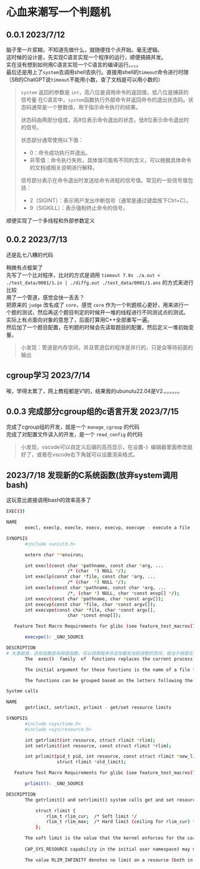 # 心血来潮写一个判题机

## 0.0.1  2023/7/12

脑子里一片浆糊，不知道先做什么，就随便找个点开始。毫无逻辑。\
这时候的设计是，先实现C语言实现一个程序的运行，顺便搞搞并发。\
实在没有想到如何用C语言实现一个C语言的编译运行。。。。 \
最后还是用上了`system`去调用shell去执行。直接用shell的`timeout`命令进行时限（SB的ChatGPT说`timeout`不能用小数，查了文档是可以用小数的） 

> `system` 返回的参数是 `int`，高八位是调用命令的返回值，低八位是捕获的信号量
> 在C语言中，`system`函数执行外部命令并返回命令的退出状态码。状态码通常是一个整数值，用于指示命令执行的结果。
>
> 状态码由两部分组成，高8位表示命令退出的状态，低8位表示命令退出时的信号。
> 
> 状态部分通常使用以下值：
> - 0：命令成功执行并退出。
> - 非零值：命令执行失败，具体值可能有不同的含义，可以根据具体命令的文档或相关说明进行解释。
> 
> 信号部分表示在命令退出时发送给命令进程的信号值。常见的一些信号值包括：
> - 2（SIGINT）：表示用户发出中断信号（通常是通过键盘按下Ctrl+C）。
> - 9（SIGKILL）：表示强制终止命令的信号。

顺便实现了一个多线程和外部参数定义 


## 0.0.2 2023/7/13

还是乱七八糟的代码

稍微有点框架了 \
先写了一个比对程序，比对的方式是调用 `timeout 7.0s ./a.out < ./test_data/0001/1.in | ./diffg.out ./test_data/0001/1.ans` 的方式来进行比较 \
用了一个管道，感觉会快一丢丢？ \
把原来的 `judge` 改名成了 `core`，感觉 `core` 作为一个判题核心更好，用来进行一个题的测试，然后再这个题目判定的时候开一堆的线程进行不同测试点的测试。 \
实际上有点面向对象的意思了，后面打算用C++全部重写一遍。 \
然后加了一个题目配置，在判题的时候会先读取题目的配置，然后定义一堆初始变量。 

> 小发现：管道是内存空间，并且管道后的程序是并行的，只是会等待前面的输出


## cgroup学习 2023/7/14

唉，学得太累了，网上教程都是V1的，结果我的ubunutu22.04是V2.。。。。。。


## 0.0.3 完成部分cgroup组的c语言开发 2023/7/15

完成了cgroup组的开发，就是一个 `manage_cgroup` 的代码 \
完成了对配置文件读入的开发，是一个 `read_config` 的代码

> 小发现，vscode可以自定义后缀的高亮显示，在设置-》编辑器里面修改就好了，或者在vscode右下角就可以设置渲染格式。


## 2023/7/18 发现新的C系统函数(放弃system调用bash)



这玩意比直接调用bash的效率高多了

```bash
EXEC(3) 

NAME
       execl, execlp, execle, execv, execvp, execvpe - execute a file

SYNOPSIS
       #include <unistd.h>

       extern char **environ;

       int execl(const char *pathname, const char *arg, ...
                       /* (char  *) NULL */);
       int execlp(const char *file, const char *arg, ...
                       /* (char  *) NULL */);
       int execle(const char *pathname, const char *arg, ...
                       /*, (char *) NULL, char *const envp[] */);
       int execv(const char *pathname, char *const argv[]);
       int execvp(const char *file, char *const argv[]);
       int execvpe(const char *file, char *const argv[],
                       char *const envp[]);

   Feature Test Macro Requirements for glibc (see feature_test_macros(7)):

       execvpe(): _GNU_SOURCE

DESCRIPTION
# 大意就是，这些函数是系统级函数，可以调用程序并且加载到当前进程的空间，相当于就是在当前的进程空间下直接跳转到新程序下运行。
       The  exec()  family  of  functions replaces the current process image with a new process image.  The functions described in this manual page are layered on top of execve(2).  (See the manual page for execve(2) for further  details  about  the  re‐placement of the current process image.)

       The initial argument for these functions is the name of a file that is to be executed.

       The functions can be grouped based on the letters following the "exec" prefix.

```


```bash
System calls

NAME
       getrlimit, setrlimit, prlimit - get/set resource limits

SYNOPSIS
       #include <sys/time.h>
       #include <sys/resource.h>

       int getrlimit(int resource, struct rlimit *rlim);
       int setrlimit(int resource, const struct rlimit *rlim);

       int prlimit(pid_t pid, int resource, const struct rlimit *new_limit,
                   struct rlimit *old_limit);

   Feature Test Macro Requirements for glibc (see feature_test_macros(7)):

       prlimit(): _GNU_SOURCE

DESCRIPTION
       The getrlimit() and setrlimit() system calls get and set resource limits.  Each resource has an associated soft and hard limit, as defined by the rlimit structure:

           struct rlimit {
               rlim_t rlim_cur;  /* Soft limit */
               rlim_t rlim_max;  /* Hard limit (ceiling for rlim_cur) */
           };

       The soft limit is the value that the kernel enforces for the corresponding resource.  The hard limit acts as a ceiling for the soft limit: an unprivileged process may set only its soft limit to a value in the range from 0 up to the hard limit, and (irreversibly) lower its hard limit.  A privileged process (under Linux: one  with  the
       
       CAP_SYS_RESOURCE capability in the initial user namespace) may make arbitrary changes to either limit value.

       The value RLIM_INFINITY denotes no limit on a resource (both in the structure returned by getrlimit() and in the structure passed to setrlimit()).


```